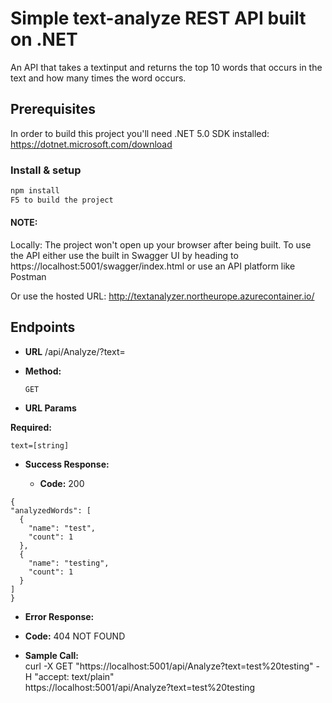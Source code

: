 # Simple text-analyze REST API built on .NET

An API that takes a textinput and returns the top 10 words that occurs in the text and how many times the word occurs.
## Prerequisites

In order to build this project you'll need .NET 5.0 SDK installed:
https://dotnet.microsoft.com/download

### Install & setup

```bash
npm install
F5 to build the project
```
#### NOTE: 
Locally:
The project won't open up your browser after being built. To use the API either use the built in Swagger UI by heading to https://localhost:5001/swagger/index.html or use an API platform like Postman

Or use the hosted URL: http://textanalyzer.northeurope.azurecontainer.io/ 

## Endpoints


* **URL**
/api/Analyze/?text=

* **Method:**

  `GET`
  
 *  **URL Params**

   **Required:**
 
   `text=[string]`
   
  * **Success Response:**

    * **Code:** 200 <br />
    
  ```
  {
  "analyzedWords": [
    {
      "name": "test",
      "count": 1
    },
    {
      "name": "testing",
      "count": 1
    }
  ]
}
```

* **Error Response:**
* **Code:** 404 NOT FOUND <br />

* **Sample Call:** <br />
curl -X GET "https://localhost:5001/api/Analyze?text=test%20testing" -H  "accept: text/plain" <br />
https://localhost:5001/api/Analyze?text=test%20testing
